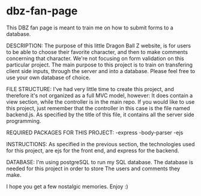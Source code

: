 # dbz-fan-page
This DBZ fan page is meant to train me on how to submit forms to a database.

DESCRIPTION:
The purpose of this little Dragon Ball Z website, is for users to be able to choose their favorite character, and then to make comments concerning that character.
We're not focusing on form validation on this particular project. The main purpose to this project is to train on transfering client side inputs, through the server and into a database.
Please feel free to use your own database of choice.

FILE STRUCTURE:
I've had very little time to create this project, and therefore it's not organized as a full MVC model, however: It does contain a view section, while the controller is in the main repo.
If you would like to use this project, just remember that the controller in this case is the file named backend.js. As specified by the title of this file, it contains all the server side programming.

REQUIRED PACKAGES FOR THIS PROJECT:
-express
-body-parser
-ejs

INSTRUCTIONS:
As specified in the previous section, the technologies used for this project, are ejs for the front end, and express for the backend.

DATABASE:
I'm using postgreSQL to run my SQL database. The database is needed for this project in order to store The users and comments they make.

I hope you get a few nostalgic memories. Enjoy :)
